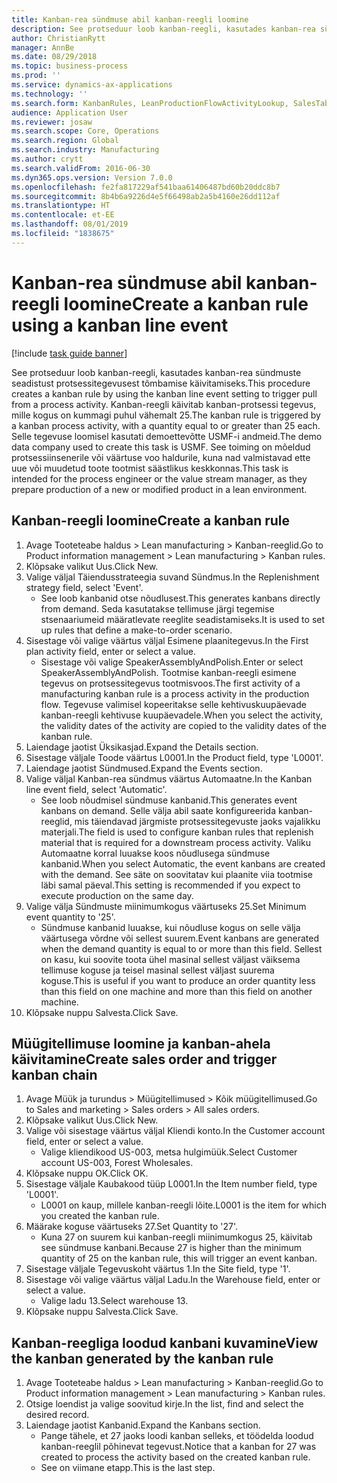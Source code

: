 ```yaml
---
title: Kanban-rea sündmuse abil kanban-reegli loomine
description: See protseduur loob kanban-reegli, kasutades kanban-rea sündmuste seadistust protsessitegevusest tõmbamise käivitamiseks.
author: ChristianRytt
manager: AnnBe
ms.date: 08/29/2018
ms.topic: business-process
ms.prod: ''
ms.service: dynamics-ax-applications
ms.technology: ''
ms.search.form: KanbanRules, LeanProductionFlowActivityLookup, SalesTableListPage, SalesCreateOrder, SalesTable
audience: Application User
ms.reviewer: josaw
ms.search.scope: Core, Operations
ms.search.region: Global
ms.search.industry: Manufacturing
ms.author: crytt
ms.search.validFrom: 2016-06-30
ms.dyn365.ops.version: Version 7.0.0
ms.openlocfilehash: fe2fa817229af541baa61406487bd60b20ddc8b7
ms.sourcegitcommit: 8b4b6a9226d4e5f66498ab2a5b4160e26dd112af
ms.translationtype: HT
ms.contentlocale: et-EE
ms.lasthandoff: 08/01/2019
ms.locfileid: "1838675"
---
```

# <a name="create-a-kanban-rule-using-a-kanban-line-event"></a><span data-ttu-id="5135f-103">Kanban-rea sündmuse abil kanban-reegli loomine</span><span class="sxs-lookup"><span data-stu-id="5135f-103">Create a kanban rule using a kanban line event</span></span>

[!include [task guide banner](../../includes/task-guide-banner.md)]

<span data-ttu-id="5135f-104">See protseduur loob kanban-reegli, kasutades kanban-rea sündmuste seadistust protsessitegevusest tõmbamise käivitamiseks.</span><span class="sxs-lookup"><span data-stu-id="5135f-104">This procedure creates a kanban rule by using the kanban line event setting to trigger pull from a process activity.</span></span> <span data-ttu-id="5135f-105">Kanban-reegli käivitab kanban-protsessi tegevus, mille kogus on kummagi puhul vähemalt 25.</span><span class="sxs-lookup"><span data-stu-id="5135f-105">The kanban rule is triggered by a kanban process activity, with a quantity equal to or greater than 25 each.</span></span> <span data-ttu-id="5135f-106">Selle tegevuse loomisel kasutati demoettevõtte USMF-i andmeid.</span><span class="sxs-lookup"><span data-stu-id="5135f-106">The demo data company used to create this task is USMF.</span></span> <span data-ttu-id="5135f-107">See toiming on mõeldud protsessiinsenerile või väärtuse voo haldurile, kuna nad valmistavad ette uue või muudetud toote tootmist säästlikus keskkonnas.</span><span class="sxs-lookup"><span data-stu-id="5135f-107">This task is intended for the process engineer or the value stream manager, as they prepare production of a new or modified product in a lean environment.</span></span>


## <a name="create-a-kanban-rule"></a><span data-ttu-id="5135f-108">Kanban-reegli loomine</span><span class="sxs-lookup"><span data-stu-id="5135f-108">Create a kanban rule</span></span>
1. <span data-ttu-id="5135f-109">Avage Tooteteabe haldus > Lean manufacturing > Kanban-reeglid.</span><span class="sxs-lookup"><span data-stu-id="5135f-109">Go to Product information management > Lean manufacturing > Kanban rules.</span></span>
2. <span data-ttu-id="5135f-110">Klõpsake valikut Uus.</span><span class="sxs-lookup"><span data-stu-id="5135f-110">Click New.</span></span>
3. <span data-ttu-id="5135f-111">Valige väljal Täiendusstrateegia suvand Sündmus.</span><span class="sxs-lookup"><span data-stu-id="5135f-111">In the Replenishment strategy field, select 'Event'.</span></span>
    * <span data-ttu-id="5135f-112">See loob kanbanid otse nõudlusest.</span><span class="sxs-lookup"><span data-stu-id="5135f-112">This generates kanbans directly from demand.</span></span> <span data-ttu-id="5135f-113">Seda kasutatakse tellimuse järgi tegemise stsenaariumeid määratlevate reeglite seadistamiseks.</span><span class="sxs-lookup"><span data-stu-id="5135f-113">It is used to set up rules that define a make-to-order scenario.</span></span>  
4. <span data-ttu-id="5135f-114">Sisestage või valige väärtus väljal Esimene plaanitegevus.</span><span class="sxs-lookup"><span data-stu-id="5135f-114">In the First plan activity field, enter or select a value.</span></span>
    * <span data-ttu-id="5135f-115">Sisestage või valige SpeakerAssemblyAndPolish.</span><span class="sxs-lookup"><span data-stu-id="5135f-115">Enter or select SpeakerAssemblyAndPolish.</span></span> <span data-ttu-id="5135f-116">Tootmise kanban-reegli esimene tegevus on protsessitegevus tootmisvoos.</span><span class="sxs-lookup"><span data-stu-id="5135f-116">The first activity of a manufacturing kanban rule is a process activity in the production flow.</span></span> <span data-ttu-id="5135f-117">Tegevuse valimisel kopeeritakse selle kehtivuskuupäevade kanban-reegli kehtivuse kuupäevadele.</span><span class="sxs-lookup"><span data-stu-id="5135f-117">When you select the activity, the validity dates of the activity are copied to the validity dates of the kanban rule.</span></span>  
5. <span data-ttu-id="5135f-118">Laiendage jaotist Üksikasjad.</span><span class="sxs-lookup"><span data-stu-id="5135f-118">Expand the Details section.</span></span>
6. <span data-ttu-id="5135f-119">Sisestage väljale Toode väärtus L0001.</span><span class="sxs-lookup"><span data-stu-id="5135f-119">In the Product field, type 'L0001'.</span></span>
7. <span data-ttu-id="5135f-120">Laiendage jaotist Sündmused.</span><span class="sxs-lookup"><span data-stu-id="5135f-120">Expand the Events section.</span></span>
8. <span data-ttu-id="5135f-121">Valige väljal Kanban-rea sündmus väärtus Automaatne.</span><span class="sxs-lookup"><span data-stu-id="5135f-121">In the Kanban line event field, select 'Automatic'.</span></span>
    * <span data-ttu-id="5135f-122">See loob nõudmisel sündmuse kanbanid.</span><span class="sxs-lookup"><span data-stu-id="5135f-122">This generates event kanbans on demand.</span></span>  <span data-ttu-id="5135f-123">Selle välja abil saate konfigureerida kanban-reeglid, mis täiendavad järgmiste protsessitegevuste jaoks vajalikku materjali.</span><span class="sxs-lookup"><span data-stu-id="5135f-123">The field is used to configure kanban rules that replenish material that is required for a downstream process activity.</span></span> <span data-ttu-id="5135f-124">Valiku Automaatne korral luuakse koos nõudlusega sündmuse kanbanid.</span><span class="sxs-lookup"><span data-stu-id="5135f-124">When you select Automatic, the event kanbans are created with the demand.</span></span> <span data-ttu-id="5135f-125">See säte on soovitatav kui plaanite viia tootmise läbi samal päeval.</span><span class="sxs-lookup"><span data-stu-id="5135f-125">This setting is recommended if you expect to execute production on the same day.</span></span>  
9. <span data-ttu-id="5135f-126">Valige välja Sündmuste miinimumkogus väärtuseks 25.</span><span class="sxs-lookup"><span data-stu-id="5135f-126">Set Minimum event quantity to '25'.</span></span>
    * <span data-ttu-id="5135f-127">Sündmuse kanbanid luuakse, kui nõudluse kogus on selle välja väärtusega võrdne või sellest suurem.</span><span class="sxs-lookup"><span data-stu-id="5135f-127">Event kanbans are generated when the demand quantity is equal to or more than this field.</span></span> <span data-ttu-id="5135f-128">Sellest on kasu, kui soovite toota ühel masinal sellest väljast väiksema tellimuse koguse ja teisel masinal sellest väljast suurema koguse.</span><span class="sxs-lookup"><span data-stu-id="5135f-128">This is useful if you want to produce an order quantity less than this field on one machine and more than this field on another machine.</span></span>  
10. <span data-ttu-id="5135f-129">Klõpsake nuppu Salvesta.</span><span class="sxs-lookup"><span data-stu-id="5135f-129">Click Save.</span></span>

## <a name="create-sales-order-and-trigger-kanban-chain"></a><span data-ttu-id="5135f-130">Müügitellimuse loomine ja kanban-ahela käivitamine</span><span class="sxs-lookup"><span data-stu-id="5135f-130">Create sales order and trigger kanban chain</span></span>
1. <span data-ttu-id="5135f-131">Avage Müük ja turundus > Müügitellimused > Kõik müügitellimused.</span><span class="sxs-lookup"><span data-stu-id="5135f-131">Go to Sales and marketing > Sales orders > All sales orders.</span></span>
2. <span data-ttu-id="5135f-132">Klõpsake valikut Uus.</span><span class="sxs-lookup"><span data-stu-id="5135f-132">Click New.</span></span>
3. <span data-ttu-id="5135f-133">Valige või sisestage väärtus väljal Kliendi konto.</span><span class="sxs-lookup"><span data-stu-id="5135f-133">In the Customer account field, enter or select a value.</span></span>
    * <span data-ttu-id="5135f-134">Valige kliendikood US-003, metsa hulgimüük.</span><span class="sxs-lookup"><span data-stu-id="5135f-134">Select Customer account US-003, Forest Wholesales.</span></span>  
4. <span data-ttu-id="5135f-135">Klõpsake nuppu OK.</span><span class="sxs-lookup"><span data-stu-id="5135f-135">Click OK.</span></span>
5. <span data-ttu-id="5135f-136">Sisestage väljale Kaubakood tüüp L0001.</span><span class="sxs-lookup"><span data-stu-id="5135f-136">In the Item number field, type 'L0001'.</span></span>
    * <span data-ttu-id="5135f-137">L0001 on kaup, millele kanban-reegli lõite.</span><span class="sxs-lookup"><span data-stu-id="5135f-137">L0001 is the item for which you created the kanban rule.</span></span>  
6. <span data-ttu-id="5135f-138">Määrake koguse väärtuseks 27.</span><span class="sxs-lookup"><span data-stu-id="5135f-138">Set Quantity to '27'.</span></span>
    * <span data-ttu-id="5135f-139">Kuna 27 on suurem kui kanban-reegli miinimumkogus 25, käivitab see sündmuse kanbani.</span><span class="sxs-lookup"><span data-stu-id="5135f-139">Because 27 is higher than the minimum quantity of 25 on the kanban rule, this will trigger an event kanban.</span></span>  
7. <span data-ttu-id="5135f-140">Sisestage väljale Tegevuskoht väärtus 1.</span><span class="sxs-lookup"><span data-stu-id="5135f-140">In the Site field, type '1'.</span></span>
8. <span data-ttu-id="5135f-141">Sisestage või valige väärtus väljal Ladu.</span><span class="sxs-lookup"><span data-stu-id="5135f-141">In the Warehouse field, enter or select a value.</span></span>
    * <span data-ttu-id="5135f-142">Valige ladu 13.</span><span class="sxs-lookup"><span data-stu-id="5135f-142">Select warehouse 13.</span></span>  
9. <span data-ttu-id="5135f-143">Klõpsake nuppu Salvesta.</span><span class="sxs-lookup"><span data-stu-id="5135f-143">Click Save.</span></span>

## <a name="view-the-kanban-generated-by-the-kanban-rule"></a><span data-ttu-id="5135f-144">Kanban-reegliga loodud kanbani kuvamine</span><span class="sxs-lookup"><span data-stu-id="5135f-144">View the kanban generated by the kanban rule</span></span>
1. <span data-ttu-id="5135f-145">Avage Tooteteabe haldus > Lean manufacturing > Kanban-reeglid.</span><span class="sxs-lookup"><span data-stu-id="5135f-145">Go to Product information management > Lean manufacturing > Kanban rules.</span></span>
2. <span data-ttu-id="5135f-146">Otsige loendist ja valige soovitud kirje.</span><span class="sxs-lookup"><span data-stu-id="5135f-146">In the list, find and select the desired record.</span></span>
3. <span data-ttu-id="5135f-147">Laiendage jaotist Kanbanid.</span><span class="sxs-lookup"><span data-stu-id="5135f-147">Expand the Kanbans section.</span></span>
    * <span data-ttu-id="5135f-148">Pange tähele, et 27 jaoks loodi kanban selleks, et töödelda loodud kanban-reeglil põhinevat tegevust.</span><span class="sxs-lookup"><span data-stu-id="5135f-148">Notice that a kanban for 27 was created to process the  activity based on the created kanban rule.</span></span>  
    * <span data-ttu-id="5135f-149">See on viimane etapp.</span><span class="sxs-lookup"><span data-stu-id="5135f-149">This is the last step.</span></span>  

